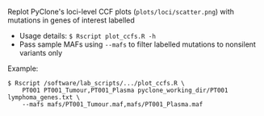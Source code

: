 Replot PyClone's loci-level CCF plots (`plots/loci/scatter.png`) with mutations in genes of interest labelled
- Usage details: `$ Rscript plot_ccfs.R -h`  
- Pass sample MAFs using ``--mafs`` to filter labelled mutations to nonsilent variants only

Example:
```
$ Rscript /software/lab_scripts/.../plot_ccfs.R \
    PT001 PT001_Tumour,PT001_Plasma pyclone_working_dir/PT001 lymphoma_genes.txt \
    --mafs mafs/PT001_Tumour.maf,mafs/PT001_Plasma.maf
```

